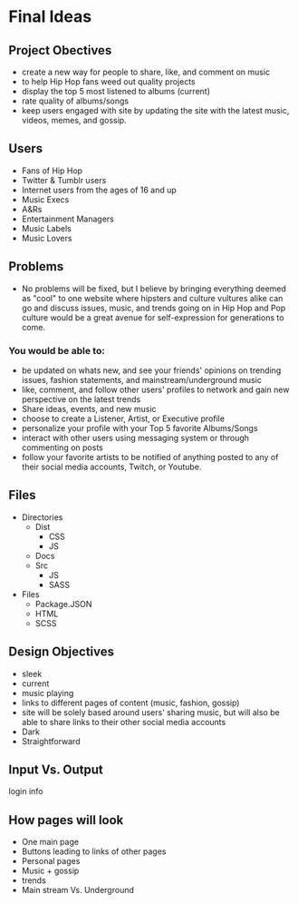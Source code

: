 # Final Ideas

## Project Obectives
- create a new way for people to share, like, and comment on music
- to help Hip Hop fans weed out quality projects
- display the top 5 most listened to albums (current)
- rate quality of albums/songs
- keep users engaged with site by updating the site with the
  latest music, videos, memes, and gossip.

## Users

- Fans of Hip Hop
- Twitter & Tumblr users
- Internet users from the ages of 16 and up
- Music Execs
- A&Rs
- Entertainment Managers
- Music Labels
- Music Lovers

## Problems

- No problems will be fixed, but I believe by bringing everything deemed as
  "cool" to one website where hipsters and culture vultures alike can go
  and discuss issues, music, and trends going on in Hip Hop and Pop culture
  would be a great avenue for self-expression for generations to come.

### You would be able to:
  - be updated on whats new, and see your friends' opinions on trending issues,
    fashion statements, and mainstream/underground music
  - like, comment, and follow other users' profiles to network and gain new perspective
    on the latest trends
  - Share ideas, events, and new music
  - choose to create a Listener, Artist, or Executive profile
  - personalize your profile with your Top 5 favorite Albums/Songs
  - interact with other users using messaging system or through commenting on posts
  - follow your favorite artists to be notified of anything posted to any of their
    social media accounts, Twitch, or Youtube.

## Files

- Directories
  - Dist
      + CSS
      + JS
  - Docs
  - Src
    + JS
    + SASS
- Files
  - Package.JSON
  - HTML
  - SCSS

## Design Objectives

- sleek
- current
- music playing
- links to different pages of content (music, fashion, gossip)
- site will be solely based around users' sharing music,
  but will also be able to share links to their other social media accounts
- Dark
- Straightforward

## Input Vs. Output
login info


## How pages will look

- One main page
- Buttons leading to links of other pages
- Personal pages
- Music + gossip
- trends
- Main stream Vs. Underground
